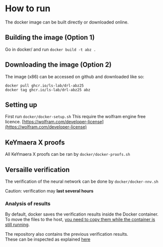 # How to run

The docker image can be built directly or downloaded online.

## Building the image (Option 1)

Go in docker/ and run
`docker build -t abz .`

## Downloading the image (Option 2)

The image (x86) can be accessed on github and downloaded like so:
```
docker pull ghcr.io/ls-lab/drl-abz25
docker tag ghcr.io/ls-lab/drl-abz25 abz
```

## Setting up

First run `docker/docker-setup.sh`
This require the wolfram engine free licence.
[https://wolfram.com/developer-license](https://wolfram.com/developer-license)

## KeYmaera X proofs

All KeYmaera X proofs can be ran by `docker/docker-proofs.sh`

## Versaille verification

The verification of the neural network can be done by `docker/docker-nnv.sh`

Caution: verification may **last several hours**

### Analysis of results
By default, docker saves the verification results inside the Docker container.
To move the files to the host, [you need to copy them while the container is still running](https://stackoverflow.com/questions/22049212/copying-files-from-docker-container-to-host).

The repository also contains the previous verification results.  
These can be inspected as explained [here](versaille/README.md)